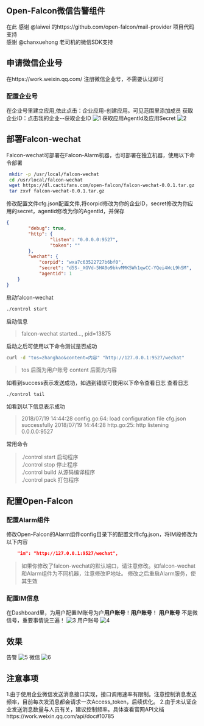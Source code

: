 Open-Falcon微信告警组件
---------------------------------------------------
在此
感谢 @laiwei 的https://github.com/open-falcon/mail-provider 项目代码支持		
感谢 @chanxuehong 老司机的微信SDK支持  

##  申请微信企业号
在https://work.weixin.qq.com/ 注册微信企业号，不需要认证即可
### 配置企业号
在企业号里建立应用,依此点击：企业应用-创建应用。可见范围里添加成员
获取企业ID：点击我的企业--获取企业ID
![1](https://img.cactifans.com/wp-content/uploads/2018/07/2.jpg)
获取应用AgentId及应用Secret
![2](https://img.cactifans.com/wp-content/uploads/2018/07/1.jpg)
##  部署Falcon-wechat
 Falcon-wechat可部署在Falcon-Alarm机器，也可部署在独立机器，使用以下命令部署
```bash
 mkdir -p /usr/local/falcon-wechat
 cd /usr/local/falcon-wechat
 wget https://dl.cactifans.com/open-falcon/falcon-wechat-0.0.1.tar.gz
 tar zxvf falcon-wechat-0.0.1.tar.gz
```
修改配置文件cfg.json配置文件,将corpid修改为你的企业ID，secret修改为你应用的secret，agentid修改为你的AgentId，并保存
```json
{
        "debug": true,
        "http": {
                "listen": "0.0.0.0:9527",
                "token": ""
        },
        "wechat": {
	        "corpid": "wxa7c63522727b6bf0",
	        "secret": "d5S-_XGVd-5HA0o9bkvMMK5Wh1qwCC-YQei4WcL9hSM",
	        "agentid": 1
    }
}
```
启动falcon-wechat
```bash
./control start
```
启动信息
>falcon-wechat started..., pid=13875

启动之后可使用以下命令测试是否成功
```bash
curl -d "tos=zhanghao&content=内容" "http://127.0.0.1:9527/wechat"
```
>tos 后面为用户账号
>content 后面为内容

如看到success表示发送成功，如遇到错误可使用以下命令查看日志
查看日志

```
./control tail
```
如看到以下信息表示成功
>2018/07/19 14:44:28 config.go:64: load configuration file cfg.json successfully
2018/07/19 14:44:28 http.go:25: http listening 0.0.0.0:9527

常用命令

>./control start 启动程序     
>./control stop  停止程序     
>./control build 从源码编译程序     
>./control pack  打包程序   

##  配置Open-Falcon
### 配置Alarm组件
修改Open-Falcon的Alarm组件config目录下的配置文件cfg.json，将IM段修改为以下内容
```json
	"im": "http://127.0.0.1:9527/wechat",
```
>如果你修改了falcon-wechat的默认端口，请注意修改。如falcon-wechat和Alarm组件为不同机器，注意修改IP地址。
修改之后重启Alarm服务，使其生效
### 配置IM信息
在Dashboard里，为用户配置IM账号为户**用户账号**！**用户账号**！
**用户账号** 不是微信号，重要事情说三遍！
![3](https://img.cactifans.com/wp-content/uploads/2018/07/3.jpg)
用户账号
![4](https://img.cactifans.com/wp-content/uploads/2018/07/4.jpg)
## 效果
告警
![5](https://img.cactifans.com/wp-content/uploads/2018/07/5.jpg)
微信
![6](https://img.cactifans.com/wp-content/uploads/2018/07/6.png)

##  注意事项
1.由于使用企业微信发送消息接口实现，接口调用速率有限制。注意控制消息发送频率，目前每次发消息都会请求一次Access_token，后续优化。
2.由于未认证企业发送消息数量与人员有关，建议控制频率。具体查看官网API文档https://work.weixin.qq.com/api/doc#10785